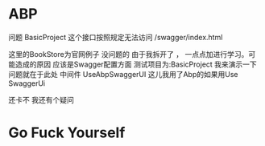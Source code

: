 # ABP
问题 BasicProject 这个接口按照规定无法访问 /swagger/index.html


这里的BookStore为官网例子  没问题的 
由于我拆开了 ， 一点点加进行学习。可能造成的原因 应该是Swagger配置方面
测试项目为:BasicProject  我来演示一下 问题就在于此处
中间件  UseAbpSwaggerUI  这儿我用了Abp的如果用Use SwaggerUi

还卡不 我还有个疑问

# Go Fuck Yourself